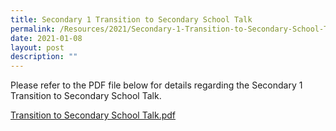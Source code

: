 ```yaml
---
title: Secondary 1 Transition to Secondary School Talk
permalink: /Resources/2021/Secondary-1-Transition-to-Secondary-School-Talk
date: 2021-01-08
layout: post
description: ""
---
```

Please refer to the PDF file below for details regarding the Secondary 1 Transition to Secondary School Talk.  
  
[Transition to Secondary School Talk.pdf](https://www-bpghs-moe-edu-sg-admin.cwp.sg/qql/slot/u148/BPGHS%202021/Announcements%20&%20Updates/Transition%20to%20Secondary%20School%20Talk.pdf)